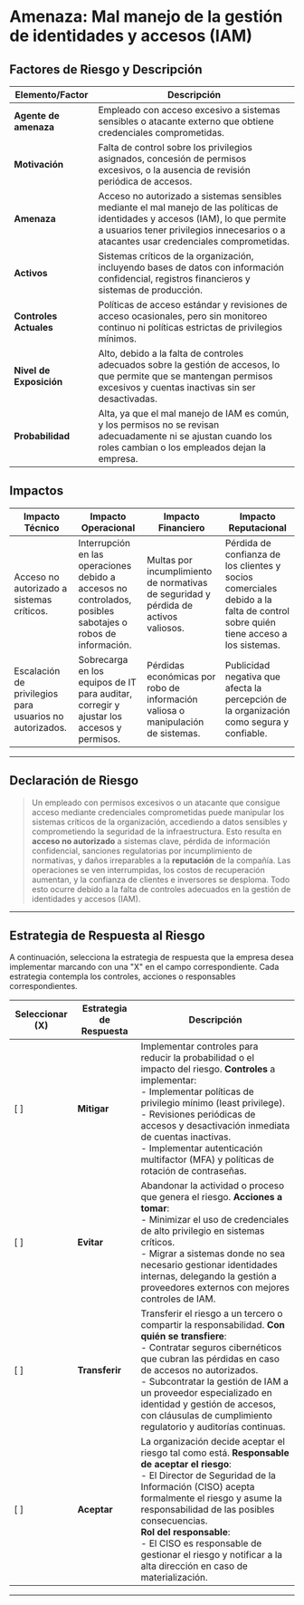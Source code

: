 # Amenaza: Mal manejo de la gestión de identidades y accesos (IAM)

## Factores de Riesgo y Descripción

| **Elemento/Factor**        | **Descripción**                                                                                                                                               |
|----------------------------|---------------------------------------------------------------------------------------------------------------------------------------------------------------|
| **Agente de amenaza**       | Empleado con acceso excesivo a sistemas sensibles o atacante externo que obtiene credenciales comprometidas.                                                   |
| **Motivación**              | Falta de control sobre los privilegios asignados, concesión de permisos excesivos, o la ausencia de revisión periódica de accesos.                             |
| **Amenaza**                 | Acceso no autorizado a sistemas sensibles mediante el mal manejo de las políticas de identidades y accesos (IAM), lo que permite a usuarios tener privilegios innecesarios o a atacantes usar credenciales comprometidas. |
| **Activos**                 | Sistemas críticos de la organización, incluyendo bases de datos con información confidencial, registros financieros y sistemas de producción.                   |
| **Controles Actuales**      | Políticas de acceso estándar y revisiones de acceso ocasionales, pero sin monitoreo continuo ni políticas estrictas de privilegios mínimos.                     |
| **Nivel de Exposición**     | Alto, debido a la falta de controles adecuados sobre la gestión de accesos, lo que permite que se mantengan permisos excesivos y cuentas inactivas sin ser desactivadas. |
| **Probabilidad**            | Alta, ya que el mal manejo de IAM es común, y los permisos no se revisan adecuadamente ni se ajustan cuando los roles cambian o los empleados dejan la empresa.  |

## Impactos

| **Impacto Técnico**         | **Impacto Operacional**                   | **Impacto Financiero**                              | **Impacto Reputacional**                          |
|----------------------------|------------------------------------------|----------------------------------------------------|--------------------------------------------------|
| Acceso no autorizado a sistemas críticos. | Interrupción en las operaciones debido a accesos no controlados, posibles sabotajes o robos de información. | Multas por incumplimiento de normativas de seguridad y pérdida de activos valiosos. | Pérdida de confianza de los clientes y socios comerciales debido a la falta de control sobre quién tiene acceso a los sistemas. |
| Escalación de privilegios para usuarios no autorizados. | Sobrecarga en los equipos de IT para auditar, corregir y ajustar los accesos y permisos. | Pérdidas económicas por robo de información valiosa o manipulación de sistemas. | Publicidad negativa que afecta la percepción de la organización como segura y confiable. |

---

## Declaración de Riesgo

> Un empleado con permisos excesivos o un atacante que consigue acceso mediante credenciales comprometidas puede manipular los sistemas críticos de la organización, accediendo a datos sensibles y comprometiendo la seguridad de la infraestructura. Esto resulta en **acceso no autorizado** a sistemas clave, pérdida de información confidencial, sanciones regulatorias por incumplimiento de normativas, y daños irreparables a la **reputación** de la compañía. Las operaciones se ven interrumpidas, los costos de recuperación aumentan, y la confianza de clientes e inversores se desploma. Todo esto ocurre debido a la falta de controles adecuados en la gestión de identidades y accesos (IAM).

---

## Estrategia de Respuesta al Riesgo

A continuación, selecciona la estrategia de respuesta que la empresa desea implementar marcando con una "X" en el campo correspondiente. Cada estrategia contempla los controles, acciones o responsables correspondientes.

| **Seleccionar (X)** | **Estrategia de Respuesta** | **Descripción**                                                                                                                                               |
|---------------------|----------------------------|---------------------------------------------------------------------------------------------------------------------------------------------------------------|
| [ ]                 | **Mitigar**                 | Implementar controles para reducir la probabilidad o el impacto del riesgo. **Controles** a implementar: <br>- Implementar políticas de privilegio mínimo (least privilege).<br>- Revisiones periódicas de accesos y desactivación inmediata de cuentas inactivas.<br>- Implementar autenticación multifactor (MFA) y políticas de rotación de contraseñas.                                                                                                           |
| [ ]                 | **Evitar**                  | Abandonar la actividad o proceso que genera el riesgo. **Acciones a tomar**: <br>- Minimizar el uso de credenciales de alto privilegio en sistemas críticos.<br>- Migrar a sistemas donde no sea necesario gestionar identidades internas, delegando la gestión a proveedores externos con mejores controles de IAM.                                                                                                                                          |
| [ ]                 | **Transferir**              | Transferir el riesgo a un tercero o compartir la responsabilidad. **Con quién se transfiere**: <br>- Contratar seguros cibernéticos que cubran las pérdidas en caso de accesos no autorizados.<br>- Subcontratar la gestión de IAM a un proveedor especializado en identidad y gestión de accesos, con cláusulas de cumplimiento regulatorio y auditorías continuas.                                                                         |
| [ ]                 | **Aceptar**                 | La organización decide aceptar el riesgo tal como está. **Responsable de aceptar el riesgo**: <br>- El Director de Seguridad de la Información (CISO) acepta formalmente el riesgo y asume la responsabilidad de las posibles consecuencias.<br> **Rol del responsable**: <br>- El CISO es responsable de gestionar el riesgo y notificar a la alta dirección en caso de materialización.                                                |

---
